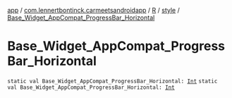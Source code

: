[app](../../../index.md) / [com.lennertbontinck.carmeetsandroidapp](../../index.md) / [R](../index.md) / [style](index.md) / [Base_Widget_AppCompat_ProgressBar_Horizontal](./-base_-widget_-app-compat_-progress-bar_-horizontal.md)

# Base_Widget_AppCompat_ProgressBar_Horizontal

`static val Base_Widget_AppCompat_ProgressBar_Horizontal: `[`Int`](https://kotlinlang.org/api/latest/jvm/stdlib/kotlin/-int/index.html)
`static val Base_Widget_AppCompat_ProgressBar_Horizontal: `[`Int`](https://kotlinlang.org/api/latest/jvm/stdlib/kotlin/-int/index.html)